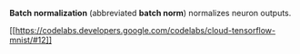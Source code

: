 **Batch normalization** (abbreviated **batch norm**) normalizes neuron outputs.

[[https://codelabs.developers.google.com/codelabs/cloud-tensorflow-mnist/#12]]